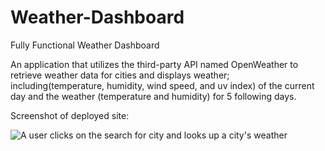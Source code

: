 # Weather-Dashboard
Fully Functional Weather Dashboard

An application that utilizes the third-party API named OpenWeather to retrieve weather data for cities and displays weather; including(temperature, humidity, wind speed, and uv index) of the current day and the weather (temperature and humidity) for  5 following days.

Screenshot of deployed site: 

![A user clicks on the search for city and looks up a city's weather](C:\Users\dpena\bootcamp\Weather-Dashboard\assets\weatherdashboard.png)